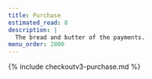 ```yaml
---
title: Purchase
estimated_read: 8
description: |
  The bread and butter of the payments.
menu_order: 2800
---
```


{% include checkoutv3-purchase.md %}
